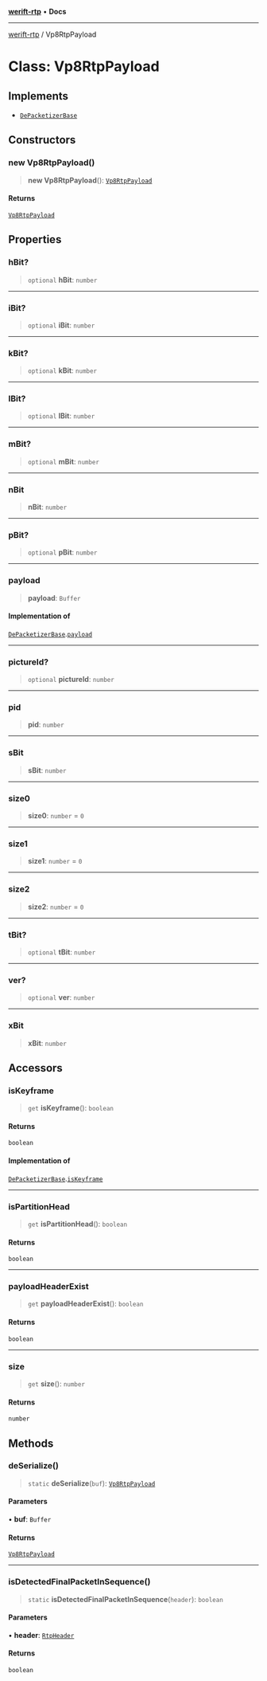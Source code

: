 [**werift-rtp**](../README.md) • **Docs**

***

[werift-rtp](../globals.md) / Vp8RtpPayload

# Class: Vp8RtpPayload

## Implements

- [`DePacketizerBase`](DePacketizerBase.md)

## Constructors

### new Vp8RtpPayload()

> **new Vp8RtpPayload**(): [`Vp8RtpPayload`](Vp8RtpPayload.md)

#### Returns

[`Vp8RtpPayload`](Vp8RtpPayload.md)

## Properties

### hBit?

> `optional` **hBit**: `number`

***

### iBit?

> `optional` **iBit**: `number`

***

### kBit?

> `optional` **kBit**: `number`

***

### lBit?

> `optional` **lBit**: `number`

***

### mBit?

> `optional` **mBit**: `number`

***

### nBit

> **nBit**: `number`

***

### pBit?

> `optional` **pBit**: `number`

***

### payload

> **payload**: `Buffer`

#### Implementation of

[`DePacketizerBase`](DePacketizerBase.md).[`payload`](DePacketizerBase.md#payload)

***

### pictureId?

> `optional` **pictureId**: `number`

***

### pid

> **pid**: `number`

***

### sBit

> **sBit**: `number`

***

### size0

> **size0**: `number` = `0`

***

### size1

> **size1**: `number` = `0`

***

### size2

> **size2**: `number` = `0`

***

### tBit?

> `optional` **tBit**: `number`

***

### ver?

> `optional` **ver**: `number`

***

### xBit

> **xBit**: `number`

## Accessors

### isKeyframe

> `get` **isKeyframe**(): `boolean`

#### Returns

`boolean`

#### Implementation of

[`DePacketizerBase`](DePacketizerBase.md).[`isKeyframe`](DePacketizerBase.md#iskeyframe)

***

### isPartitionHead

> `get` **isPartitionHead**(): `boolean`

#### Returns

`boolean`

***

### payloadHeaderExist

> `get` **payloadHeaderExist**(): `boolean`

#### Returns

`boolean`

***

### size

> `get` **size**(): `number`

#### Returns

`number`

## Methods

### deSerialize()

> `static` **deSerialize**(`buf`): [`Vp8RtpPayload`](Vp8RtpPayload.md)

#### Parameters

• **buf**: `Buffer`

#### Returns

[`Vp8RtpPayload`](Vp8RtpPayload.md)

***

### isDetectedFinalPacketInSequence()

> `static` **isDetectedFinalPacketInSequence**(`header`): `boolean`

#### Parameters

• **header**: [`RtpHeader`](RtpHeader.md)

#### Returns

`boolean`

